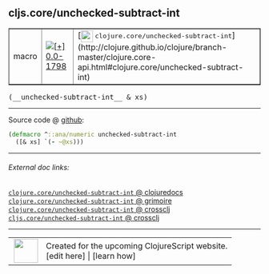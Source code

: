 ## cljs.core/unchecked-subtract-int



 <table border="1">
<tr>
<td>macro</td>
<td><a href="https://github.com/cljsinfo/cljs-api-docs/tree/0.0-1798"><img valign="middle" alt="[+] 0.0-1798" title="Added in 0.0-1798" src="https://img.shields.io/badge/+-0.0--1798-lightgrey.svg"></a> </td>
<td>
[<img height="24px" valign="middle" src="http://i.imgur.com/1GjPKvB.png"> <samp>clojure.core/unchecked-subtract-int</samp>](http://clojure.github.io/clojure/branch-master/clojure.core-api.html#clojure.core/unchecked-subtract-int)
</td>
</tr>
</table>


 <samp>
(__unchecked-subtract-int__ & xs)<br>
</samp>

---







Source code @ [github](https://github.com/clojure/clojurescript/blob/r2234/src/clj/cljs/core.clj#L421-L422):

```clj
(defmacro ^::ana/numeric unchecked-subtract-int
  ([& xs] `(- ~@xs)))
```

<!--
Repo - tag - source tree - lines:

 <pre>
clojurescript @ r2234
└── src
    └── clj
        └── cljs
            └── <ins>[core.clj:421-422](https://github.com/clojure/clojurescript/blob/r2234/src/clj/cljs/core.clj#L421-L422)</ins>
</pre>

-->

---



###### External doc links:

[`clojure.core/unchecked-subtract-int` @ clojuredocs](http://clojuredocs.org/clojure.core/unchecked-subtract-int)<br>
[`clojure.core/unchecked-subtract-int` @ grimoire](http://conj.io/store/v1/org.clojure/clojure/1.7.0-beta3/clj/clojure.core/unchecked-subtract-int/)<br>
[`clojure.core/unchecked-subtract-int` @ crossclj](http://crossclj.info/fun/clojure.core/unchecked-subtract-int.html)<br>
[`cljs.core/unchecked-subtract-int` @ crossclj](http://crossclj.info/fun/cljs.core/unchecked-subtract-int.html)<br>

---

 <table>
<tr><td>
<img valign="middle" align="right" width="48px" src="http://i.imgur.com/Hi20huC.png">
</td><td>
Created for the upcoming ClojureScript website.<br>
[edit here] | [learn how]
</td></tr></table>

[edit here]:https://github.com/cljsinfo/cljs-api-docs/blob/master/cljsdoc/cljs.core_unchecked-subtract-int.cljsdoc
[learn how]:https://github.com/cljsinfo/cljs-api-docs/wiki/cljsdoc-files

<!--

This information was too distracting to show to readers, but I'll leave it
commented here since it is helpful to:

- pretty-print the data used to generate this document
- and show how to retrieve that data



The API data for this symbol:

```clj
{:ns "cljs.core",
 :name "unchecked-subtract-int",
 :signature ["[& xs]"],
 :history [["+" "0.0-1798"]],
 :type "macro",
 :full-name-encode "cljs.core_unchecked-subtract-int",
 :source {:code "(defmacro ^::ana/numeric unchecked-subtract-int\n  ([& xs] `(- ~@xs)))",
          :title "Source code",
          :repo "clojurescript",
          :tag "r2234",
          :filename "src/clj/cljs/core.clj",
          :lines [421 422]},
 :full-name "cljs.core/unchecked-subtract-int",
 :clj-symbol "clojure.core/unchecked-subtract-int"}

```

Retrieve the API data for this symbol:

```clj
;; from Clojure REPL
(require '[clojure.edn :as edn])
(-> (slurp "https://raw.githubusercontent.com/cljsinfo/cljs-api-docs/catalog/cljs-api.edn")
    (edn/read-string)
    (get-in [:symbols "cljs.core/unchecked-subtract-int"]))
```

-->
